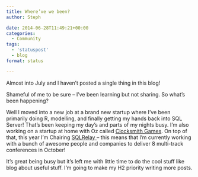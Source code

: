 ```yaml
---
title: Where’ve we been?
author: Steph

date: 2014-06-28T11:49:21+00:00
categories:
  - Community
tags:
  - 'statuspost'
  - blog
format: status

---
```

Almost into July and I haven&#8217;t posted a single thing in this blog!

Shameful of me to be sure &#8211; I&#8217;ve been learning but not sharing. So what&#8217;s been happening?

Well I moved into a new job at a brand new startup where I&#8217;ve been primarily doing R, modelling, and finally getting my hands back into SQL Server! That&#8217;s been keeping my day&#8217;s and parts of my nights busy. I&#8217;m also working on a startup at home with Oz called <a title="Clocksmith Games" href="http://clocksmithgames.com" target="_blank">Clocksmith Games</a>. On top of that, this year I&#8217;m Chairing <a title="SQLRelayu 2014 - Unlocking Insights from any data!" href="http://sqlrelay.co.uk" target="_blank">SQLRelay </a>&#8211; this means that I&#8217;m currently working with a bunch of awesome people and companies to deliver 8 multi-track conferences in October!

It&#8217;s great being busy but it&#8217;s left me with little time to do the cool stuff like blog about useful stuff. I&#8217;m going to make my H2 priority writing more posts.